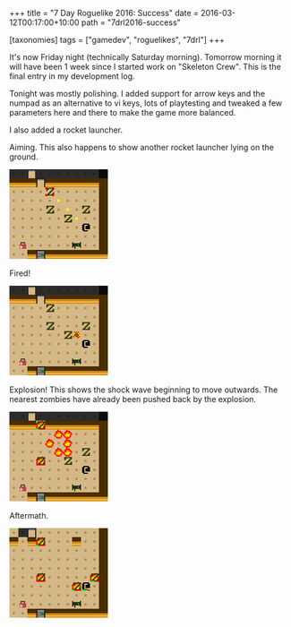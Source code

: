 +++
title = "7 Day Roguelike 2016: Success"
date = 2016-03-12T00:17:00+10:00
path = "7drl2016-success"

[taxonomies]
tags = ["gamedev", "roguelikes", "7drl"]
+++

It's now Friday night (technically Saturday morning). Tomorrow morning it will have been 1 week since I
started work on "Skeleton Crew". This is the final entry in my development log.

Tonight was mostly polishing. I added support for arrow keys and the numpad as
an alternative to vi keys, lots of playtesting and tweaked a few parameters here
and there to make the game more balanced.

I also added a rocket launcher.

Aiming. This also happens to show another rocket launcher lying on the ground.

![s0.png](s0.png)

Fired!

![s1.png](s1.png)

Explosion! This shows the shock wave beginning to move outwards. The nearest
zombies have already been pushed back by the explosion.

![s2.png](s2.png)

Aftermath.

![s3.png](s3.png)
